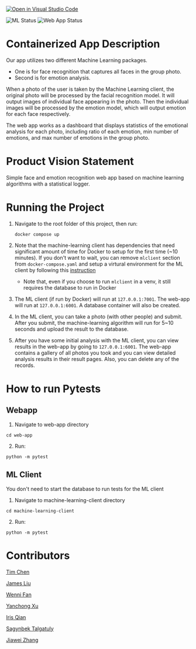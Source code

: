 [![Open in Visual Studio Code](https://classroom.github.com/assets/open-in-vscode-c66648af7eb3fe8bc4f294546bfd86ef473780cde1dea487d3c4ff354943c9ae.svg)](https://classroom.github.com/online_ide?assignment_repo_id=9335238&assignment_repo_type=AssignmentRepo)


![ML Status](https://github.com/software-students-fall2022/containerized-app-exercise-6/actions/workflows/machine-learning.yml/badge.svg?event=push)
![Web App Status](https://github.com/software-students-fall2022/containerized-app-exercise-6/actions/workflows/webapp.yml/badge.svg?event=push)

# Containerized App Description
Our app utilizes two different Machine Learning packages. 
   -  One is for face recognition that captures all faces in the group photo. 
   -  Second is for emotion analysis. 

When a photo of the user is taken by the Machine Learning client, the original photo will be processed by the facial recognition model. It will output images of individual face appearing in the photo. Then the individual images will be processed by the emotion model, which will output emotion for each face respectively. 

The web app works as a dashboard that displays statistics of the emotional analysis for each photo, including ratio of each emotion, min number of emotions, and max number of emotions in the group photo.

# Product Vision Statement
Simple face and emotion recognition web app based on machine learning algorithms with a statistical logger.

# Running the Project
1. Navigate to the root folder of this project, then run:
   ```
   docker compose up
   ```

2. Note that the machine-learning client has dependencies that need significant amount of time for Docker to setup for the first time (~10 minutes). If you don't want to wait, you can remove `mlclient` section from `docker-compose.yaml` and setup a virtural environment for the ML client by following this [instruction](https://github.com/software-students-fall2022/containerized-app-exercise-6/blob/main/machine-learning-client/README.md)
   * Note that, even if you choose to run `mlclient` in a venv, it still requires the database to run in Docker
3. The ML client (if run by Docker) will run at `127.0.0.1:7001`. The web-app will run at `127.0.0.1:6001`. A database container will also be created.
   
4. In the ML client, you can take a photo (with other people) and submit. After you submit, the machine-learning algorithm will run for 5~10 seconds and upload the result to the database.

5. After you have some initial analysis with the ML client, you can view results in the web-app by going to `127.0.0.1:6001`. The web-app contains a gallery of all photos you took and you can view detailed analysis results in their result pages. Also, you can delete any of the records.

# How to run Pytests
## Webapp
1. Navigate to web-app directory
```
cd web-app
```
2. Run:
```
python -m pytest
```

## ML Client
You don't need to start the database to run tests for the ML client
1. Navigate to machine-learning-client directory
```
cd machine-learning-client
```
2. Run:
```
python -m pytest
```

# Contributors

[Tim Chen](https://github.com/cty288)

[James Liu](https://github.com/liushuchen2025)

[Wenni Fan](https://github.com/fwenni)

[Yanchong Xu](https://github.com/yx-xyc)

[Iris Qian](https://github.com/okkiris)

[Sagynbek Talgatuly](https://github.com/sagynbek001)

[Jiawei Zhang](https://github.com/jiawei-zhang-a)
